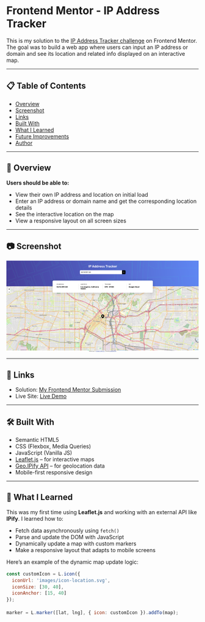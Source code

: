 # Frontend Mentor - IP Address Tracker

This is my solution to the [IP Address Tracker challenge](https://www.frontendmentor.io/challenges/ip-address-tracker-I8-0yYAH0) on Frontend Mentor. The goal was to build a web app where users can input an IP address or domain and see its location and related info displayed on an interactive map.

---

## 📋 Table of Contents

- [Overview](#overview)
- [Screenshot](#screenshot)
- [Links](#links)
- [Built With](#built-with)
- [What I Learned](#what-i-learned)
- [Future Improvements](#future-improvements)
- [Author](#author)

---

## 🧭 Overview

**Users should be able to:**

- View their own IP address and location on initial load
- Enter an IP address or domain name and get the corresponding location details
- See the interactive location on the map
- View a responsive layout on all screen sizes

---

## 📷 Screenshot

![design](images/design.png)


---

## 🔗 Links

- Solution: [My Frontend Mentor Submission](https://www.frontendmentor.io/solutions/your-solution-link)
- Live Site: [Live Demo](https://bean-123.github.io/ip-address-tracker/)

---

## 🛠 Built With

- Semantic HTML5
- CSS (Flexbox, Media Queries)
- JavaScript (Vanilla JS)
- [Leaflet.js](https://leafletjs.com/) – for interactive maps
- [Geo.IPify API](https://geo.ipify.org/) – for geolocation data
- Mobile-first responsive design

---

## 🌱 What I Learned

This was my first time using **Leaflet.js** and working with an external API like **IPify**. I learned how to:

- Fetch data asynchronously using `fetch()`
- Parse and update the DOM with JavaScript
- Dynamically update a map with custom markers
- Make a responsive layout that adapts to mobile screens

Here’s an example of the dynamic map update logic:
```js
const customIcon = L.icon({
  iconUrl: 'images/icon-location.svg',
  iconSize: [30, 40],
  iconAnchor: [15, 40]
});

marker = L.marker([lat, lng], { icon: customIcon }).addTo(map);

